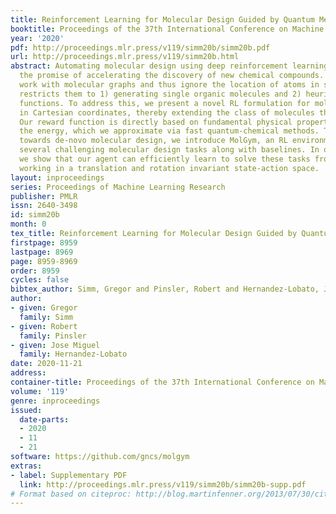 ```yaml
---
title: Reinforcement Learning for Molecular Design Guided by Quantum Mechanics
booktitle: Proceedings of the 37th International Conference on Machine Learning
year: '2020'
pdf: http://proceedings.mlr.press/v119/simm20b/simm20b.pdf
url: http://proceedings.mlr.press/v119/simm20b.html
abstract: Automating molecular design using deep reinforcement learning (RL) holds
  the promise of accelerating the discovery of new chemical compounds. Existing approaches
  work with molecular graphs and thus ignore the location of atoms in space, which
  restricts them to 1) generating single organic molecules and 2) heuristic reward
  functions. To address this, we present a novel RL formulation for molecular design
  in Cartesian coordinates, thereby extending the class of molecules that can be built.
  Our reward function is directly based on fundamental physical properties such as
  the energy, which we approximate via fast quantum-chemical methods. To enable progress
  towards de-novo molecular design, we introduce MolGym, an RL environment comprising
  several challenging molecular design tasks along with baselines. In our experiments,
  we show that our agent can efficiently learn to solve these tasks from scratch by
  working in a translation and rotation invariant state-action space.
layout: inproceedings
series: Proceedings of Machine Learning Research
publisher: PMLR
issn: 2640-3498
id: simm20b
month: 0
tex_title: Reinforcement Learning for Molecular Design Guided by Quantum Mechanics
firstpage: 8959
lastpage: 8969
page: 8959-8969
order: 8959
cycles: false
bibtex_author: Simm, Gregor and Pinsler, Robert and Hernandez-Lobato, Jose Miguel
author:
- given: Gregor
  family: Simm
- given: Robert
  family: Pinsler
- given: Jose Miguel
  family: Hernandez-Lobato
date: 2020-11-21
address: 
container-title: Proceedings of the 37th International Conference on Machine Learning
volume: '119'
genre: inproceedings
issued:
  date-parts:
  - 2020
  - 11
  - 21
software: https://github.com/gncs/molgym
extras:
- label: Supplementary PDF
  link: http://proceedings.mlr.press/v119/simm20b/simm20b-supp.pdf
# Format based on citeproc: http://blog.martinfenner.org/2013/07/30/citeproc-yaml-for-bibliographies/
---
```

